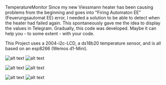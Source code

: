 TemperatureMonitor
Since my new Viessmann heater has been causing problems from the beginning and goes into "Firing Automaton EE" (Feuerungsautomat EE) error, I needed a solution to be able to detect when the heater had failed again. This spontaneously gave me the idea to display the values in Telegram. Gradually, this code was developed. Maybe it can help you - to some extent - with your code.

This Project uses a 2004-i2c-LCD, a ds18b20 temperature sensor, and is all based on an esp8266 (Wemos d1-Mini).


![alt text](https://github.com/petergeher/TemperatureMonitor/blob/main/images/TG_Using1.jpg?raw=true)
![alt text](https://github.com/petergeher/TemperatureMonitor/blob/main/images/TG_alarm1.jpg?raw=true)

![alt text](https://github.com/petergeher/TemperatureMonitor/blob/main/images/LCD_cold.jpg?raw=true)
![alt text](https://github.com/petergeher/TemperatureMonitor/blob/main/images/LCD_warm.jpg?raw=true)

![alt text](https://github.com/petergeher/TemperatureMonitor/blob/main/images/LCD_alarm1.jpg?raw=true)
![alt text](https://github.com/petergeher/TemperatureMonitor/blob/main/images/LCD_Alarm2.jpg?raw=true)
